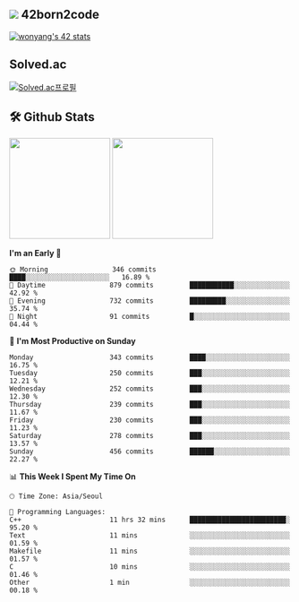 
## <img src="https://img.shields.io/badge/-000000?style=flat&logo=42&logoColor=white"> 42born2code
[![wonyang's 42 stats](https://badge42.vercel.app/api/v2/cl5nhe5b6007809kydha7ht42/stats?cursusId=21&coalitionId=88)](https://profile.intra.42.fr/users/wonyang)

## Solved.ac
[![Solved.ac프로필](http://mazassumnida.wtf/api/v2/generate_badge?boj=bennyws)](https://solved.ac/bennyws)

## 🛠️ Github Stats
<p>
  <img height="180em" src="https://github-readme-stats-veggie-garden.vercel.app/api?username=gemstoneyang&show_icons=true&include_all_commits=true&bg_color=30,e96443,904e95&title_color=fff&text_color=fff">
  <img height="180em" src="https://github-readme-stats-veggie-garden.vercel.app/api/top-langs/?username=gemstoneyang&layout=compact&bg_color=30,e96443,904e95&title_color=fff&text_color=fff">
</p>

<!--START_SECTION:waka-->
**I'm an Early 🐤** 

```text
🌞 Morning                346 commits         ████░░░░░░░░░░░░░░░░░░░░░   16.89 % 
🌆 Daytime                879 commits         ███████████░░░░░░░░░░░░░░   42.92 % 
🌃 Evening                732 commits         █████████░░░░░░░░░░░░░░░░   35.74 % 
🌙 Night                  91 commits          █░░░░░░░░░░░░░░░░░░░░░░░░   04.44 % 
```
📅 **I'm Most Productive on Sunday** 

```text
Monday                   343 commits         ████░░░░░░░░░░░░░░░░░░░░░   16.75 % 
Tuesday                  250 commits         ███░░░░░░░░░░░░░░░░░░░░░░   12.21 % 
Wednesday                252 commits         ███░░░░░░░░░░░░░░░░░░░░░░   12.30 % 
Thursday                 239 commits         ███░░░░░░░░░░░░░░░░░░░░░░   11.67 % 
Friday                   230 commits         ███░░░░░░░░░░░░░░░░░░░░░░   11.23 % 
Saturday                 278 commits         ███░░░░░░░░░░░░░░░░░░░░░░   13.57 % 
Sunday                   456 commits         ██████░░░░░░░░░░░░░░░░░░░   22.27 % 
```


📊 **This Week I Spent My Time On** 

```text
🕑︎ Time Zone: Asia/Seoul

💬 Programming Languages: 
C++                      11 hrs 32 mins      ████████████████████████░   95.20 % 
Text                     11 mins             ░░░░░░░░░░░░░░░░░░░░░░░░░   01.59 % 
Makefile                 11 mins             ░░░░░░░░░░░░░░░░░░░░░░░░░   01.57 % 
C                        10 mins             ░░░░░░░░░░░░░░░░░░░░░░░░░   01.46 % 
Other                    1 min               ░░░░░░░░░░░░░░░░░░░░░░░░░   00.18 % 
```


<!--END_SECTION:waka-->
